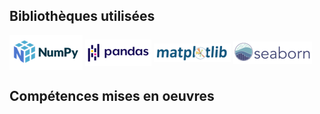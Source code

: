 ## Bibliothèques utilisées
<img src="https://github.com/cjean-pierre/Openclassrooms/blob/main/Media/Numpy_logo.png"
alt="numpy"
align="center"/>
<img src="https://github.com/cjean-pierre/Openclassrooms/blob/main/Media/pandas_logo.png"
alt="pandas"
align="center"/>
<img src="https://github.com/cjean-pierre/Openclassrooms/blob/main/Media/matplotlib_logo.png"
alt="matplotlib"
align="center"/>
<img src="https://github.com/cjean-pierre/Openclassrooms/blob/main/Media/Seaborn_logo.png"
alt="seaborn"
align="center"/>
## Compétences mises en oeuvres
